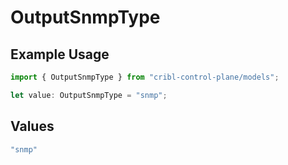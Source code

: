 # OutputSnmpType

## Example Usage

```typescript
import { OutputSnmpType } from "cribl-control-plane/models";

let value: OutputSnmpType = "snmp";
```

## Values

```typescript
"snmp"
```